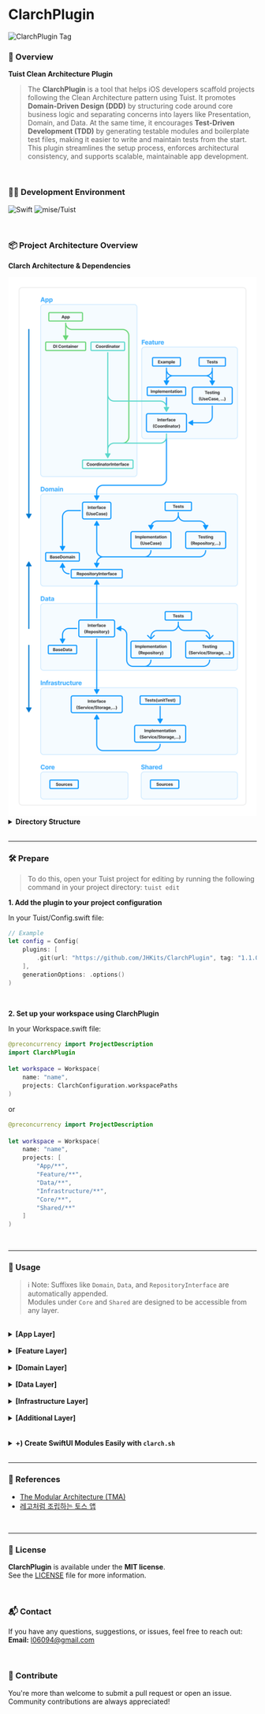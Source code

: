 # ClarchPlugin

![ClarchPlugin Tag](https://img.shields.io/github/v/tag/JHKits/ClarchPlugin)

### 📖 Overview

**Tuist Clean Architecture Plugin**

> The **ClarchPlugin** is a tool that helps iOS developers scaffold projects following the Clean Architecture pattern using Tuist.
> It promotes **Domain-Driven Design (DDD)** by structuring code around core business logic and separating concerns into layers like Presentation, Domain, and Data. At the same time, it encourages **Test-Driven Development (TDD)** by generating testable modules and boilerplate test files, making it easier to write and maintain tests from the start.
> This plugin streamlines the setup process, enforces architectural consistency, and supports scalable, maintainable app development.

<br/>

### 🧑‍💻 Development Environment

![Swift](https://img.shields.io/badge/Swift-5.9-orange?logo=swift)
![mise/Tuist](https://img.shields.io/badge/mise/Tuist-4.9.0-blue?logo=tuist)

<br/>

### 📦 Project Architecture Overview

<strong>Clarch Architecture & Dependencies</strong>

<img src="./images/architecture.png" alt="clarch architecture" width="512"/>

<br/>

<details>
<summary>
<strong>Directory Structure</strong>
</summary>


```text
[Project]
├── Workspace.swift
├── App/
│    ├── {{ appName }}/
│    │    ├── Project.swift
│    │    ├── Sources/
│    │    └── Resources/
│    ├── {{ name }}DIContainer/
│    │    ├── Project.swift
│    │    └── Sources/
│    ├── {{ name }}Coordinator/
│    │    ├── Project.swift
│    │    └── Sources/
│    └── {{ name }}CoordinatorInterface/
│         ├── Project.swift
│         └── Sources/
│     
├── Feature/
│    └── {{ name }}Feature/
│         ├── Project.swift
│         ├── Interface/
│         │    └── Sources/
│         ├── Implementation/
│         │    ├── Sources/
│         │    └── Resources/
│         ├── Testing/
│         │    └── Sources/
│         ├── Tests/
│         │    └── Sources/
│         └── Example/
│              └── Sources/
│     
├── Domain/
│    ├── {{ name }}BaseDomain/
│    │    ├── Project.swift
│    │    └── Sources/
│    ├── {{ name }}RepositoryInterfaces/
│    │    ├── Project.swift
│    │    └── {{ repositoryName }}RepositoryInterface/
│    │         └── Sources/
│    └── {{ name }}Domain/
│         ├── Project.swift
│         ├── Interface/
│         │    └── Sources/
│         ├── Implementation/
│         │    └── Sources/
│         ├── Testing/
│         │    └── Sources/
│         └── Tests/
│              └── Sources/
│     
├── Data/
│    ├── {{ name }}BaseData/
│    │    ├── Project.swift
│    │    └── Sources/
│    └── {{ name }}Data/
│         ├── Project.swift
│         ├── Interface/
│         │    └── Sources/
│         ├── Implementation/
│         │    └── Sources/
│         ├── Testing/
│         │    └── Sources/
│         └── Tests/
│              └── Sources/
│     
├── Infrastructure/
│    └── {{ name }}Infrastructure/
│         ├── Project.swift
│         ├── Interface/
│         │    └── Sources/
│         ├── Implementation/
│         │    └── Sources/
│         └── Tests/
│              └── Sources/
│     
├── Core/
│    └── Core{{ name }}/
│         ├── Project.swift
│         └── Sources/
│
└── Shared/
     └── Shared{{ name }}/
          ├── Project.swift
          └── Sources/
```

</details>

<br/>

---

### 🛠️ Prepare

> To do this, open your Tuist project for editing by running the following command in your project directory:
> `tuist edit`

**1. Add the plugin to your project configuration**

In your Tuist/Config.swift file:

```swift
// Example
let config = Config(
    plugins: [
        .git(url: "https://github.com/JHKits/ClarchPlugin", tag: "1.1.0") // ClarchPlugin
    ],
    generationOptions: .options()
)
```

<br/>

**2. Set up your workspace using ClarchPlugin**

In your Workspace.swift file:

```swift
@preconcurrency import ProjectDescription
import ClarchPlugin

let workspace = Workspace(
    name: "name",
    projects: ClarchConfiguration.workspacePaths
)
```

or 

```swift
@preconcurrency import ProjectDescription

let workspace = Workspace(
    name: "name",
    projects: [
        "App/**",
        "Feature/**",
        "Data/**",
        "Infrastructure/**",
        "Core/**",
        "Shared/**"
    ]
)
```

<br/>

---

### 🚀 Usage

> ℹ️ Note: Suffixes like `Domain`, `Data`, and `RepositoryInterface` are automatically appended.  
> Modules under `Core` and `Shared` are designed to be accessible from any layer.

<br/>

<details>
<summary>
<strong>[App Layer]</strong>
</summary>

**App**

Represents the main application target, including the app's entry point, main UI, and configuration.

directory: `App/{{ appName }}`  
use: `/Sources`, `/Resources`  
dependable: `.diContainer`, `.coordinatorInterface`


```swift
@preconcurrency import ProjectDescription
import ClarchPlugin

nonisolated(unsafe) let project: Project = .app(appName: "appName")
```

<br/>

**DIContainer**

Contains the Dependency Injection Container for managing and resolving dependencies across modules.

directory: `App/{{ name }}DIContainer`  
use: `/Sources`  
dependable: all

```swift
@preconcurrency import ProjectDescription
import ClarchPlugin

nonisolated(unsafe) let project: Project = .diContainer(moduleName: "name")
```

<br/>

**Coordinator**

Defines the app's navigation logic and flow using the Coordinator pattern.

directory: `App/{{ name }}Coordinator`  
use: `/Sources`  
dependable: `.coordinatorInterface`

```swift
@preconcurrency import ProjectDescription
import ClarchPlugin

nonisolated(unsafe) let project: Project = .coordinator(moduleName: "name")
```

<br/>

**CoordinatorInterface**

Exposes the protocol interfaces for coordinators, allowing decoupled communication between modules.

directory: `App/{{ name }}CoordinatorInterface`  
use: `/Sources`  
dependable: nil

```swift
@preconcurrency import ProjectDescription
import ClarchPlugin

nonisolated(unsafe) let project: Project = .coordinatorInterface(moduleName: "name")
```

</details>

<br/>

<details>
<summary>
<strong>[Feature Layer]</strong>
</summary>

**Feature**

Represents a business feature or user-facing functionality. It typically includes Interface, Implementation, Example, and Resources directories.

directory: `Feature/{{ name }}Feature`  
use: `/Interface/Sources`, `/Implementation/Sources`, `/Implementation/Resources`, `/Testing/Sources`, `Tests/Sources`, `/Example/Sources`  
dependable: `.coordinatorInterface`, `.domain`

```swift
@preconcurrency import ProjectDescription
import ClarchPlugin

nonisolated(unsafe) let project: Project = .feature(moduleName: "name")
```
</details>

<br/>

<details>
<summary>
<strong>[Domain Layer]</strong>
</summary>

**Domain**

Contains the core business logic, such as use cases and domain entities, separated into interface and implementation.

directory: `Domain/{{ name }}Domain`  
use: `/Interface/Sources`, `/Implementation/Sources`, `/Testing/Sources`, `Tests/Sources`  
dependable: `.baseDomain`, `.repositoryInterfaces`

```swift
@preconcurrency import ProjectDescription
import ClarchPlugin

nonisolated(unsafe) let project: Project = .domain(moduleName: "name")
```

<br/>

**BaseDomain**

Contains shared domain entities or utilities that are reused across multiple domain modules.

directory: `Domain/{{ name }}BaseDomain`  
use: `/Sources`  
dependable: nil

```swift
@preconcurrency import ProjectDescription
import ClarchPlugin

nonisolated(unsafe) let project: Project = .baseDomain(moduleName: "name")
```

<br/>

**RepositoryInterfaces**

Contains shared domain entities or utilities that are reused across multiple domain modules.

directory: `Domain/{{ name }}RepositoryInterfaces`  
use: `/{repositoryName}RepositoryInterface/Sources`  
dependable: nil

```swift
@preconcurrency import ProjectDescription
import ClarchPlugin

nonisolated(unsafe) let project: Project = .repositoryInterfaces(
    moduleName: "name",
    repositoryTargetNames: [
        // repositoryNames   
    ]
)

```

</details>

<br/>

<details>
<summary>
<strong>[Data Layer]</strong>
</summary>

**Data**

Implements data access logic, typically fulfilling the contracts defined in the repository interfaces.

directory: `Data/{{ name }}Data`  
use: `/Interface/Sources`, `/Implementation/Sources`, `/Testing/Sources`, `Tests/Sources`
dependable: `.baseData`, `.repositoryInterfaces`, `.infrastructure`

```swift
@preconcurrency import ProjectDescription
import ClarchPlugin

nonisolated(unsafe) let project: Project = .data(moduleName: "name")
```

<br/>

**BaseData**

Shared data components or utilities used across multiple data modules, such as network or persistence setup.

directory: `Data/{{ name }}BaseData`    
use: `/Sources`  
dependable: nil

```swift
@preconcurrency import ProjectDescription
import ClarchPlugin

nonisolated(unsafe) let project: Project = .baseData(moduleName: "name")
```

</details>

<br/>

<details>
<summary>
<strong>[Infrastructure Layer]</strong>
</summary>

**Infrastructure**

Handles cross-cutting concerns like logging, analytics, and external service integrations (e.g., Firebase, CoreData).

directory: `Infrastructure/{{ name }}Infrastructure`  
use: `/Interface/Sources`, `/Implementation/Sources`, `Tests/Sources`
dependable: nil

```swift
@preconcurrency import ProjectDescription
import ClarchPlugin

nonisolated(unsafe) let project: Project = .infrastructure(moduleName: "name")
```

</details>

<br/>

<details>
<summary>
<strong>[Additional Layer]</strong>
</summary>

**Core**

Shared foundational logic specific to the current project (e.g., design system, extensions, or architecture tools).

directory: `Core/Core{{ name }}`  
use: `/Sources`
dependable: nil

```swift
@preconcurrency import ProjectDescription
import ClarchPlugin

nonisolated(unsafe) let project: Project = .core(moduleName: "name")
```

<br/>

**Shared**

General-purpose shared modules reusable across different features or layers, such as constants, common UI components, or helpers.

directory: `Shared/Shared{{ name }}`  
use: `/Sources`
dependable: nil

```swift
@preconcurrency import ProjectDescription
import ClarchPlugin

nonisolated(unsafe) let project: Project = .shared(moduleName: "name")
```

</details>

<br/>

<br/>

<details>
<summary>
<strong>+) Create SwiftUI Modules Easily with <code>clarch.sh</code> </strong>

</summary>

1. Download the `clarch.sh` script to workspace
```shell
curl -o clarch.sh https://raw.githubusercontent.com/JHKits/ClarchPlugin/main/clarch.sh
```

2. Create the module with command.

```text
╔═══════════════════════════════════════════════════════╗
║                     ClarchPlugin                      ║
╠═══════════════════════════════════════════════════════╣
║ Usage: ./clarch.sh <module> --name <name> [options]   ║
╚═══════════════════════════════════════════════════════╝

📁 Supported Modules

[App]                                                   
app                    --name <name>                    
diContainer            [--name <name>]  (default: "") 
coordinator            [--name <name>]  (default: "") 
coordinatorInterface   [--name <name>]  (default: "") 
                                                        
                                                        
[Feature]                                               
feature --name (required)                               
                                                        
                                                        
[Domain]                                                
domain                 --name <name>                    
baseDomain             --name <name>                    
repositoryInterfaces   [--name <name>]  (default: "") 
                       [--repository-names <name1,...>] 
                                                        
                                                        
[Data]                                                  
data                   --name <name>                    
baseData               --name <name>                    
                                                        
                                                        
[Infrastructure]                                        
infrastructure         --name <name>                    
                                                       
                                                        
[Core]                                                  
core                   --name <name>                    
                                                        
                                                        
[Shared]                                                
shared                 --name <name>                    
                                                        
                                                        
[Header Setting Options]                                
  --author <name>             (default: Mac User Name)  
  --current-date <MM/DD/YY>   (default: Current Date)   
  --copyright-year <YYYY>     (default: Current Year)   
  --organization <name>                                 
※ If the organization is missing,                       
  the copyright notice will not be generated.       
  
```


</details>

<br/>

---

### 🔗 References
- [The Modular Architecture (TMA)](https://docs.tuist.dev/en/guides/develop/projects/tma-architecture)
- [레고처럼 조립하는 토스 앱](https://toss.tech/article/slash23-iOS)

<br/>

---

### 📃 License

**ClarchPlugin** is available under the **MIT license**.  
See the [LICENSE](./LICENSE) file for more information.

<br/>

### 📬 Contact

If you have any questions, suggestions, or issues, feel free to reach out:  
**Email:** [l06094@gmail.com](mailto:l06094@gmail.com)

<br/>

### 🙌 Contribute
You're more than welcome to submit a pull request or open an issue.  
Community contributions are always appreciated!

<br/>
